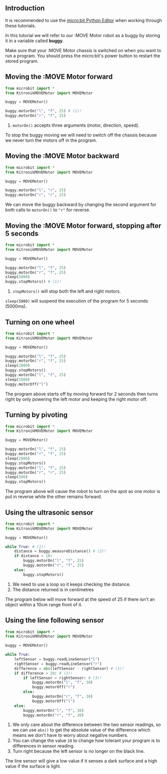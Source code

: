 ## **Introduction**

It is recommended to use the [micro:bit Python Editor](https://python.microbit.org/v/3) when working through these tutorials.

In this tutorial we will refer to our :MOVE Motor robot as a buggy by storing it in a variable called **buggy**.

Make sure that your :MOVE Motor chassis is switched on when you want to run a program. You should press the micro:bit's power button to restart the stored program.

## **Moving the :MOVE Motor forward**

``` py linenums="1" title="main.py"
from microbit import *
from KitronikMOVEMotor import MOVEMotor

buggy = MOVEMotor()

buggy.motorOn("l", "f", 25) # (1)!
buggy.motorOn("r", "f", 25)
```

1. `motorOn()` accepts three arguments (motor, direction, speed).

To stop the buggy moving we will need to switch off the chassis because we never turn the motors off in the program.

## **Moving the :MOVE Motor backward**

``` py linenums="1" title="main.py"
from microbit import *
from KitronikMOVEMotor import MOVEMotor

buggy = MOVEMotor()

buggy.motorOn("l", "r", 25)
buggy.motorOn("r", "r", 25)
```

We can move the buggy backward by changing the second argument for both calls to `motorOn()` to `"r"` for reverse.

## **Moving the :MOVE Motor forward, stopping after 5 seconds**

``` py linenums="1" title="main.py"
from microbit import *
from KitronikMOVEMotor import MOVEMotor

buggy = MOVEMotor()

buggy.motorOn("l", "f", 25)
buggy.motorOn("r", "f", 25)
sleep(5000)
buggy.stopMotors() # (1)!
```

1. `stopMotors()` will stop both the left and right motors.

`sleep(5000)` will suspend the execution of the program for 5 seconds (5000ms).

## **Turning on one wheel**

``` py linenums="1" title="main.py"
from microbit import *
from KitronikMOVEMotor import MOVEMotor

buggy = MOVEMotor()

buggy.motorOn("l", "f", 25)
buggy.motorOn("r", "f", 25)
sleep(2000)
buggy.stopMotors()
buggy.motorOn("l", "f", 25)
sleep(1000)
buggy.motorOff("l")
```

The program above starts off by moving forward for 2 seconds then turns right by only powering the left motor and keeping the right motor off.

## **Turning by pivoting**

``` py linenums="1" title="main.py"
from microbit import *
from KitronikMOVEMotor import MOVEMotor

buggy = MOVEMotor()

buggy.motorOn("l", "f", 25)
buggy.motorOn("r", "f", 25)
sleep(2000)
buggy.stopMotors()
buggy.motorOn("l", "f", 25)
buggy.motorOn("r", "r", 25)
sleep(500)
buggy.stopMotors()
```

The program above will cause the robot to turn on the spot as one motor is put in reverse while the other remains forward.

## **Using the ultrasonic sensor**

``` py linenums="1" title="main.py"
from microbit import *
from KitronikMOVEMotor import MOVEMotor

buggy = MOVEMotor()

while True: # (1)!
    distance = buggy.measureDistance() # (2)!
    if distance > 10:
        buggy.motorOn("l", "f", 25)
        buggy.motorOn("r", "f", 25)
    else:
        buggy.stopMotors()
```

1. We need to use a loop so it keeps checking the distance.
2. The distance returned is in centimetres

The program below will move forward at the speed of 25 if there isn't an object within a 10cm range front of it.

## **Using the line following sensor**

``` py linenums="1" title="main.py"
from microbit import *
from KitronikMOVEMotor import MOVEMotor

buggy = MOVEMotor()

while True:
    leftSensor = buggy.readLineSensor("l")
    rightSensor = buggy.readLineSensor("r")
    difference = abs(leftSensor - rightSensor) # (1)!
    if difference > 20: # (2)!
        if leftSensor > rightSensor: # (3)!
            buggy.motorOn("l", "f", 30)
            buggy.motorOff("r")
        else:
            buggy.motorOn("r", "f", 30)
            buggy.motorOff("l")
    else:
        buggy.motorOn("l", "f", 30)
        buggy.motorOn("r", "f", 30)
```

1. We only care about the difference between the two sensor readings, so we can use `abs()` to get the absolute value of the difference which means we don't have to worry about negative numbers.
2. You can change the value `20` to change how tolerant your program is to differences in sensor reading.
3. Turn right because the left sensor is no longer on the black line.

The line sensor will give a low value if it senses a dark surface and a high value if the surface is light.